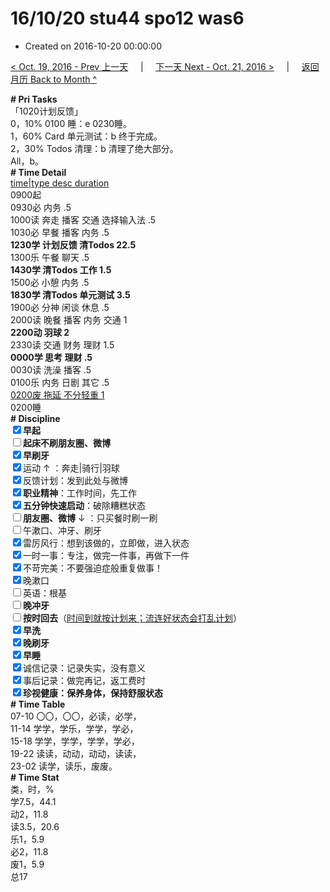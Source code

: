 # 16/10/20 stu44 spo12 was6

- Created on 2016-10-20 00:00:00

[< Oct. 19, 2016 - Prev 上一天](/lifelogs/2016/10/d19.md) &nbsp; &nbsp; | &nbsp; &nbsp; [下一天 Next - Oct. 21, 2016 >](/lifelogs/2016/10/d21.md) &nbsp; &nbsp; |  &nbsp; &nbsp; [返回月历 Back to Month ^](/lifelogs/2016/10/index.md)
<br/><div><b># Pri Tasks</b></div><div>「1020计划反馈」</div><div>0，10% 0100 睡：e 0230睡。</div><div>1，60% Card 单元测试：b 终于完成。</div><div>2，30% Todos 清理：b 清理了绝大部分。</div><div>All，b。</div><div><b># Time Detail</b></div><div><u>time|type desc duration</u></div><div>0900起</div><div>0930必 内务 .5</div><div>1000读 奔走 播客 交通 选择输入法 .5</div><div>1030必 早餐 播客 内务 .5</div><div><b>1230学 计划反馈 清Todos 2</b><b>2.5</b></div><div>1300乐 午餐 聊天 .5</div><div><b>1430学 清Todos 工作 1.5</b></div><div>1500必 小憩 内务 .5</div><div><b>1830学 清Todos 单元测试 3.5</b></div><div>1900必 分神 闲谈 休息 .5</div><div>2000读 晚餐 播客 内务 交通 1</div><div><b>2200动 羽球 2</b></div><div>2330读 交通 财务 理财 1.5</div><div><b>0000学 思考 理财 .5</b></div><div>0030读 洗澡 播客 .5</div><div>0100乐 内务 日剧 其它 .5</div><div><u>0200废 拖延 不分轻重 1</u></div><div>0200睡</div><div><b># Discipline</b></div><div><b><input checked="true" type="checkbox"/></b><b>早起</b></div><div><input type="checkbox"/><b>起床不刷</b><b>朋友圈、微博</b></div><div><input checked="true" type="checkbox"/><b>早刷牙</b></div><div><input checked="true" type="checkbox"/>运动 ↑ ：奔走|骑行|羽球</div><div><input checked="true" type="checkbox"/>反馈计划：发到此处与微博</div><div><input checked="true" type="checkbox"/><b>职业精神</b>：工作时间，先工作</div><div><input checked="true" type="checkbox"/><b>五分钟快速启动</b>：破除糟糕状态</div><div><input type="checkbox"/><b>朋友圈、微博</b> ↓ ：只买餐时刷一刷</div><div><input type="checkbox"/>午漱口、冲牙、刷牙</div><div><input checked="true" type="checkbox"/>雷厉风行：想到该做的，立即做，进入状态</div><div><input checked="true" type="checkbox"/>一时一事：专注，做完一件事，再做下一件</div><div><input checked="true" type="checkbox"/>不苛完美：不要强迫症般重复做事！</div><div><input checked="true" type="checkbox"/>晚漱口</div><div><input type="checkbox"/>英语：根基</div><div><b><input type="checkbox"/></b><b>晚冲牙</b></div><div><u><input type="checkbox"/></u><b>按时回去</b>（<u>时间到就按计划来；流连好状态会打乱计划</u>）</div><div><input checked="true" type="checkbox"/><b>早洗</b></div><div><b><input checked="true" type="checkbox"/></b><b>晚刷牙</b></div><div><input checked="true" type="checkbox"/><b>早睡</b></div><div><input checked="true" type="checkbox"/>诚信记录：记录失实，没有意义</div><div><input checked="true" type="checkbox"/>事后记录：做完再记，返工费时</div><div><b><input checked="true" type="checkbox"/></b><b>珍视健康：保养身体，保持舒服状态</b></div><div><b># Time Table</b></div><div>07-10 〇〇，〇〇，必读，必学，</div><div>11-14 学学，学乐，学学，学必，</div><div>15-18 学学，学学，学学，学必，</div><div>19-22 读读，动动，动动，读读，</div><div>23-02 读学，读乐，废废。</div><div><b># Time Stat</b></div><div>类，时，%</div><div>学7.5，44.1</div><div>动2，11.8</div><div>读3.5，20.6</div><div>乐1，5.9</div><div>必2，11.8</div><div>废1，5.9</div><div>总17</div>
